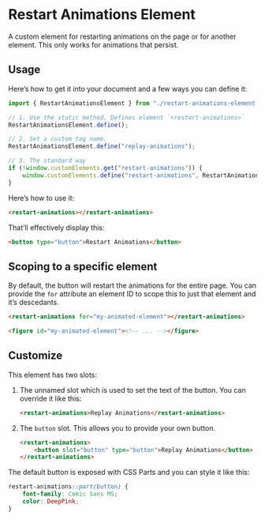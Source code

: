 # Restart Animations Element

A custom element for restarting animations on the page or for another
element. This only works for animations that persist.

## Usage

Here’s how to get it into your document and a few ways you can define it:

```js
import { RestartAnimationsElement } from "./restart-animations-element.js";

// 1. Use the static method. Defines element `<restart-animations>`
RestartAnimationsElement.define();

// 2. Set a custom tag name.
RestartAnimationsElement.define("replay-animations");

// 3. The standard way
if (!window.customElements.get("restart-animations")) {
	window.customElements.define("restart-animations", RestartAnimationsElement);
}
```

Here’s how to use it:

```html
<restart-animations></restart-animations>
```

That’ll effectively display this:

```html
<button type="button">Restart Animations</button>
```

## Scoping to a specific element

By default, the button will restart the animations for the entire page.
You can provide the `for` attribute an element ID to scope this to just
that element and it’s descedants.

```html
<restart-animations for="my-animated-element"></restart-animations>

<figure id="my-animated-element"><!-- ... --></figure>
```

## Customize

This element has two slots:

1. The unnamed slot which is used to set the text of the button. You can
	 override it like this:
	 ```html
	 <restart-animations>Replay Animations</restart-animations>
	 ```
2. The `button` slot. This allows you to provide your own button.
	 ```html
	 <restart-animations>
		 <button slot="button" type="button">Replay Animations</button>
	 </restart-animations>
	 ```

The default button is exposed with CSS Parts and you can style it like
this:

```css
restart-animations::part(button) {
	font-family: Comic Sans MS;
	color: DeepPink;
}
```
